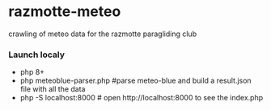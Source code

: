 # razmotte-meteo
crawling of meteo data for the razmotte paragliding club


### Launch localy

- php 8+
- php meteoblue-parser.php #parse meteo-blue and build a result.json file with all the data
- php -S localhost:8000 # open http://localhost:8000 to see the index.php
